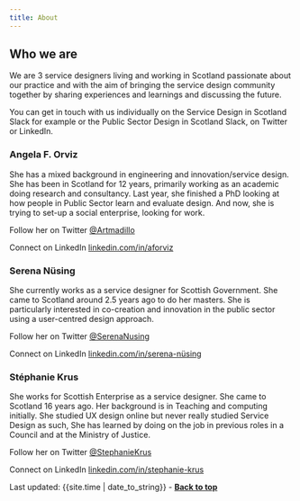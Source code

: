 ```yaml
---
title: About
---
```



## Who we are
We are 3 service designers living and working in Scotland passionate about our practice and with the aim of bringing the service design community together by sharing experiences and learnings and discussing the future.

You can get in touch with us individually on the Service Design in Scotland Slack for example or the Public Sector Design in Scotland Slack, on Twitter or LinkedIn.


### Angela F. Orviz

She has a mixed background in engineering and innovation/service design. She has been in Scotland for 12 years, primarily working as an academic doing research and consultancy. Last year, she finished a PhD looking at how people in Public Sector learn and evaluate design. And now, she is trying to set-up a social enterprise, looking for work.

<p>Follow her on Twitter <a href="https://twitter.com/Artmadillo" target="_blank">@Artmadillo</a></p>
<p>Connect on LinkedIn <a href="https://www.linkedin.com/in/aforviz/" target="_blank">linkedin.com/in/aforviz</a></p>

### Serena Nüsing

She currently works as a service designer for Scottish Government. She came to Scotland around 2.5 years ago to do her masters. She is particularly interested in co-creation and innovation in the public sector using a user-centred design approach.

<p>Follow her on Twitter <a href="https://twitter.com/SerenaNusing" target="_blank">@SerenaNusing</a></p>
<p>Connect on LinkedIn <a href="https://www.linkedin.com/in/serena-n%C3%BCsing-543295173/" target="_blank">linkedin.com/in/serena-nüsing</a></p>

### Stéphanie Krus

She works for Scottish Enterprise as a service designer. She came to Scotland 16 years ago. Her background is in Teaching and computing initially. She studied UX design online but never really studied Service Design as such, She has learned by doing on the job in previous roles in a Council and at the Ministry of Justice.

<p>Follow her on Twitter <a href="https://twitter.com/StephanieKrus" target="_blank">@StephanieKrus</a></p>
<p>Connect on LinkedIn <a href="https://www.linkedin.com/in/stephanie-krus/" target="_blank">linkedin.com/in/stephanie-krus</a></p>


<div>Last updated: {{site.time | date_to_string}} - <a href="#"><strong>Back to top</strong></a></div>
